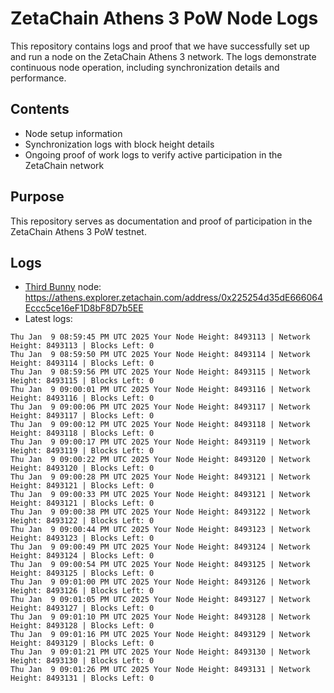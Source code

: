 # ZetaChain Athens 3 PoW Node Logs
This repository contains logs and proof that we have successfully set up and run a node on the ZetaChain Athens 3 network. The logs demonstrate continuous node operation, including synchronization details and performance.

## Contents
- Node setup information
- Synchronization logs with block height details
- Ongoing proof of work logs to verify active participation in the ZetaChain network

## Purpose
This repository serves as documentation and proof of participation in the ZetaChain Athens 3 PoW testnet.

## Logs

- [Third Bunny](https://thirdbunny.xyz/) node: https://athens.explorer.zetachain.com/address/0x225254d35dE666064Eccc5ce16eF1D8bF8D7b5EE
- Latest logs:
```
Thu Jan  9 08:59:45 PM UTC 2025 Your Node Height: 8493113 | Network Height: 8493113 | Blocks Left: 0
Thu Jan  9 08:59:50 PM UTC 2025 Your Node Height: 8493114 | Network Height: 8493114 | Blocks Left: 0
Thu Jan  9 08:59:56 PM UTC 2025 Your Node Height: 8493115 | Network Height: 8493115 | Blocks Left: 0
Thu Jan  9 09:00:01 PM UTC 2025 Your Node Height: 8493116 | Network Height: 8493116 | Blocks Left: 0
Thu Jan  9 09:00:06 PM UTC 2025 Your Node Height: 8493117 | Network Height: 8493117 | Blocks Left: 0
Thu Jan  9 09:00:12 PM UTC 2025 Your Node Height: 8493118 | Network Height: 8493118 | Blocks Left: 0
Thu Jan  9 09:00:17 PM UTC 2025 Your Node Height: 8493119 | Network Height: 8493119 | Blocks Left: 0
Thu Jan  9 09:00:22 PM UTC 2025 Your Node Height: 8493120 | Network Height: 8493120 | Blocks Left: 0
Thu Jan  9 09:00:28 PM UTC 2025 Your Node Height: 8493121 | Network Height: 8493121 | Blocks Left: 0
Thu Jan  9 09:00:33 PM UTC 2025 Your Node Height: 8493121 | Network Height: 8493121 | Blocks Left: 0
Thu Jan  9 09:00:38 PM UTC 2025 Your Node Height: 8493122 | Network Height: 8493122 | Blocks Left: 0
Thu Jan  9 09:00:44 PM UTC 2025 Your Node Height: 8493123 | Network Height: 8493123 | Blocks Left: 0
Thu Jan  9 09:00:49 PM UTC 2025 Your Node Height: 8493124 | Network Height: 8493124 | Blocks Left: 0
Thu Jan  9 09:00:54 PM UTC 2025 Your Node Height: 8493125 | Network Height: 8493125 | Blocks Left: 0
Thu Jan  9 09:01:00 PM UTC 2025 Your Node Height: 8493126 | Network Height: 8493126 | Blocks Left: 0
Thu Jan  9 09:01:05 PM UTC 2025 Your Node Height: 8493127 | Network Height: 8493127 | Blocks Left: 0
Thu Jan  9 09:01:10 PM UTC 2025 Your Node Height: 8493128 | Network Height: 8493128 | Blocks Left: 0
Thu Jan  9 09:01:16 PM UTC 2025 Your Node Height: 8493129 | Network Height: 8493129 | Blocks Left: 0
Thu Jan  9 09:01:21 PM UTC 2025 Your Node Height: 8493130 | Network Height: 8493130 | Blocks Left: 0
Thu Jan  9 09:01:26 PM UTC 2025 Your Node Height: 8493131 | Network Height: 8493131 | Blocks Left: 0
```
